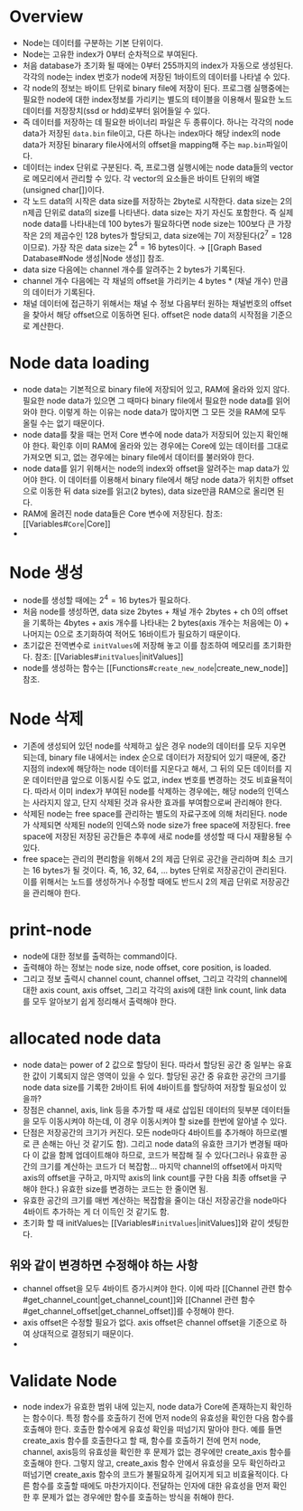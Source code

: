 # Overview
- Node는 데이터를 구분하는 기본 단위이다. 
- Node는 고유한 index가 0부터 순차적으로 부여된다. 
- 처음 database가 초기화 될 때에는 0부터 255까지의 index가 자동으로 생성된다. 각각의 node는 index 번호가 node에 저장된 1바이트의 데이터를 나타낼 수 있다.  
- 각 node의 정보는 바이트 단위로 binary file에 저장이 된다. 프로그램 실행중에는 필요한 node에 대한 index정보를 가리키는 별도의 테이블을 이용해서 필요한 노드 데이터를 저장장치(ssd or hdd)로부터 읽어들일 수 있다. 
- 즉 데이터를 저장하는 데 필요한 바이너리 파일은 두 종류이다. 하나는 각각의 node data가 저장된 `data.bin` file이고, 다른 하나는 index마다 해당 index의 node data가 저장된 binarary file사에서의 offset을 mapping해 주는 `map.bin`파일이다. 
- 데이터는 index 단위로 구분된다. 즉, 프로그램 실행시에는 node data들의 vector로 메모리에서 관리할 수 있다. 각 vector의 요소들은 바이트 단위의 배열(unsigned char[])이다. 
- 각 노드 data의 시작은 data size를 저장하는 2byte로 시작한다. data size는 2의 n제곱 단위로 data의 size를 나타낸다. data size는 자기 자신도 포함한다. 즉 실제 node data를 나타내는데 100 bytes가 필요하다면 node size는 100보다 큰 가장 작은 2의 제곱수인 128 bytes가 할당되고, data size에는 7이 저장된다($2^7=128$ 이므로). 가장 작은 data size는 $2^4=16$ bytes이다. $\rightarrow$ [[Graph Based Database#Node 생성|Node 생성]] 참조.
- data size 다음에는 channel 개수를 알려주는 2 bytes가 기록된다. 
- channel 개수 다음에는 각 채널의 offset을 가리키는 4 bytes * (채널 개수) 만큼의 데이터가 기록된다. 
- 채널 데이터에 접근하기 위해서는 채널 수 정보 다음부터 원하는 채널번호의 offset을 찾아서 해당 offset으로 이동하면 된다. offset은 node data의 시작점을 기준으로 계산한다. 

# Node data loading
- node data는 기본적으로 binary file에 저장되어 있고, RAM에 올라와 있지 않다. 필요한 node data가 있으면 그 때마다 binary file에서 필요한 node data를 읽어와야 한다. 이렇게 하는 이유는 node data가 많아지면 그 모든 것을 RAM에 모두 올릴 수는 없기 때문이다. 
- node data를 찾을 때는 먼저 Core 변수에 node data가 저장되어 있는지 확인해야 한다. 확인후 이미 RAM에 올라와 있는 경우에는 Core에 있는 데이터를 그대로 가져오면 되고, 없는 경우에는 binary file에서 데이터를 불러와야 한다. 
- node data를 읽기 위해서는 node의 index와 offset을 알려주는 map data가 있어야 한다. 이 데이터를 이용해서 binary file에서 해당 node data가 위치한 offset으로 이동한 뒤 data size를 읽고(2 bytes), data size만큼 RAM으로 올리면 된다. 
- RAM에 올려진 node data들은 Core 변수에 저장된다. 참조: [[Variables#`Core`|Core]]
- 
# Node 생성
- node를 생성할 때에는 $2^4=16$ bytes가 필요하다. 
-  처음 node를 생성하면, data size 2bytes + 채널 개수 2bytes + ch 0의 offset을 기록하는 4bytes + axis 개수를 나타내는 2 bytes(axis 개수는 처음에는 0) + 나머지는 0으로 초기화하여 적어도 16바이트가 필요하기 때문이다. 
- 초기값은 전역변수로 `initValues`에 저장해 놓고 이를 참조하여 메모리를 초기화한다. 참조: [[Variables#`initValues`|initValues]]
- node를 생성하는 함수는 [[Functions#`create_new_node`|create_new_node]] 참조.
# Node 삭제
- 기존에 생성되어 있던 node를 삭제하고 싶은 경우 node의 데이터를 모두 지우면 되는데, binary file 내에서는 index 순으로 데이터가 저장되어 있기 때문에, 중간 지점의 index에 해당하는 node 데이터를 지운다고 해서, 그 뒤의 모든 데이터를 지운 데이터만큼 앞으로 이동시킬 수도 없고, index 번호를 변경하는 것도 비효율적이다. 따라서 이미 index가 부여된 node를 삭제하는 경우에는, 해당 node의 인덱스는 사라지지 않고, 단지 삭제된 것과 유사한 효과를 부여함으로써 관리해야 한다. 
- 삭제된 node는 free space를 관리하는 별도의 자료구조에 의해 처리된다. node가 삭제되면 삭제된 node의 인덱스와 node size가 free space에 저장된다. free space에 저장된 저장된 공간들은 추후에 새로 node를 생성할 때 다시 재활용될 수 있다. 
- free space는 관리의 편리함을 위해서 2의 제곱 단위로 공간을 관리하며 최소 크기는 16 bytes가 될 것이다. 즉, 16, 32, 64, ... bytes 단위로 저장공간이 관리된다.  이를 위해서는 노드를 생성하거나 수정할 때에도 반드시 2의 제곱 단위로 저장공간을 관리해야 한다. 
# print-node
- node에 대한 정보를 출력하는 command이다. 
- 출력해야 하는 정보는 node size, node offset, core position, is loaded.
- 그리고 정보 출력시 channel count, channel offset, 그리고 각각의 channel에 대한 axis count, axis offset, 그리고 각각의 axis에 대한 link count, link data를 모두 알아보기 쉽게 정리해서 출력해야 한다. 

# allocated node data 
- node data는 power of 2 값으로 할당이 된다. 따라서 할당된 공간 중 일부는 유효한 값이 기록되지 않은 영역이 있을 수 있다. 할당된 공간 중 유효한 공간의 크기를 node data size를 기록한 2바이트 뒤에 4바이트를 할당하여 저장할 필요성이 있을까?
- 장점은 channel, axis, link 등을 추가할 때 새로 삽입된 데이터의 뒷부분 데이터들을 모두 이동시켜야 하는데, 이 경우 이동시켜야 할 size를 한번에 알아낼 수 있다. 
- 단점은 저장공간의 크기가 커진다. 모든 node마다 4바이트를 추가해야 하므로(별로 큰 손해는 아닌 것 같기도 함). 그리고 node data의 유효한 크기가 변경될 때마다 이 값을 함께 업데이트해야 하므로, 코드가 복잡해 질 수 있다(그러나 유효한 공간의 크기를 계산하는 코드가 더 복잡함... 마지막 channel의 offset에서 마지막 axis의 offset을 구하고, 마지막 axis의 link count를 구한 다음 최종 offset을 구해야 한다.) 유효한 size를 변경하는 코드는 한 줄이면 됨.
- 유효한 공간의 크기를 매번 계산하는 복잡함을 줄이는 대신 저장공간을 node마다 4바이트 추가하는 게 더 이득인 것 같기도 함.
- 초기화 할 때 initValues는 [[Variables#`initValues`|initValues]]와 같이 셋팅한다. 
## 위와 같이 변경하면 수정해야 하는 사항
- channel offset을 모두 4바이트 증가시켜야 한다. 이에 따라 [[Channel 관련 함수#get_channel_count|get_channel_count]]와 [[Channel 관련 함수#get_channel_offset|get_channel_offset]]를 수정해야 한다. 
- axis offset은 수정할 필요가 없다. axis offset은 channel offset을 기준으로 하여 상대적으로 결정되기 때문이다. 
- 
# Validate Node
- node index가 유효한 범위 내에 있는지, node data가 Core에 존재하는지 확인하는 함수이다. 특정 함수를 호출하기 전에 먼저 node의 유효성을 확인한 다음 함수를 호출해야 한다. 호출한 함수에게 유효성 확인을 떠넘기지 말아야 한다. 예를 들면 create_axis 함수를 호출한다고 할 때, 함수를 호출하기 전에 먼저 node, channel, axis등의 유효성을 확인한 후 문제가 없는 경우에만 create_axis 함수를 호출해야 한다. 그렇지 않고, create_axis 함수 안에서 유효성을 모두 확인하라고 떠넘기면 create_axis 함수의 코드가 불필요하게 길어지게 되고 비효율적이다. 다른 함수를 호출할 때에도 마찬가지이다. 전달하는 인자에 대한 유효성을 먼저 확인한 후 문제가 없는 경우에만 함수를 호출하는 방식을 취해야 한다.